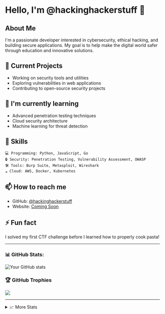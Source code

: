 # Hello, I'm @hackinghackerstuff 👋

## About Me
I'm a passionate developer interested in cybersecurity, ethical hacking, and building secure applications. My goal is to help make the digital world safer through education and innovative solutions.

## 🔭 Current Projects
- Working on security tools and utilities
- Exploring vulnerabilities in web applications
- Contributing to open-source security projects

## 🌱 I'm currently learning
- Advanced penetration testing techniques
- Cloud security architecture
- Machine learning for threat detection

## 💼 Skills
```
💻 Programming: Python, JavaScript, Go
🔒 Security: Penetration Testing, Vulnerability Assessment, OWASP
🛠️ Tools: Burp Suite, Metasploit, Wireshark
☁️ Cloud: AWS, Docker, Kubernetes
```

## 📫 How to reach me
- GitHub: [@hackinghackerstuff](https://github.com/hackinghackerstuff)
- Website: [Coming Soon](#)

## ⚡ Fun fact
I solved my first CTF challenge before I learned how to properly cook pasta!

---

### 📊 GitHub Stats:
![Your GitHub stats](https://github-readme-stats.vercel.app/api?username=hackinghackerstuff&show_icons=true&theme=radical)

### 🏆 GitHub Trophies
![](https://github-profile-trophy.vercel.app/?username=hackinghackerstuff&theme=radical&no-frame=false&no-bg=true&margin-w=4)

---

<details>
  <summary>📈 More Stats</summary>
  
  ![](https://github-readme-streak-stats.herokuapp.com/?user=hackinghackerstuff&theme=radical&hide_border=false)<br/>
  ![](https://github-readme-stats.vercel.app/api/top-langs/?username=hackinghackerstuff&theme=radical&hide_border=false&include_all_commits=true&count_private=true&layout=compact)
</details>

<!---
hackinghackerstuff/hackinghackerstuff is a ✨ special ✨ repository because its `README.md` (this file) appears on your GitHub profile.
You can click the Preview link to take a look at your changes.
--->

